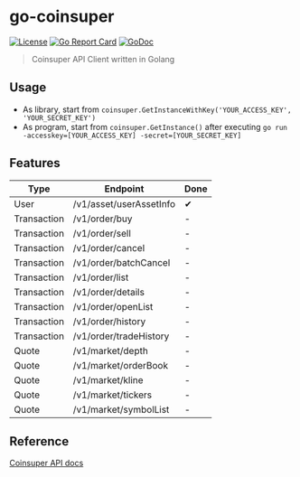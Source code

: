 # go-coinsuper
[![License](http://img.shields.io/badge/license-MIT-blue.svg)](https://raw.githubusercontent.com/hexoul/go-coinsuper/master/LICENSE)
[![Go Report Card](https://goreportcard.com/badge/github.com/hexoul/go-coinsuper)](https://goreportcard.com/report/github.com/hexoul/go-coinsuper)
[![GoDoc](https://godoc.org/github.com/hexoul/go-coinsuper?status.svg)](https://godoc.org/github.com/hexoul/go-coinsuper)

> Coinsuper API Client written in Golang

## Usage
- As library, start from `coinsuper.GetInstanceWithKey('YOUR_ACCESS_KEY', 'YOUR_SECRET_KEY')`
- As program, start from `coinsuper.GetInstance()` after executing `go run -accesskey=[YOUR_ACCESS_KEY] -secret=[YOUR_SECRET_KEY]`

## Features
| Type | Endpoint                               | Done |
|------|----------------------------------------|------|
| User        | /v1/asset/userAssetInfo         | ✔ |
| Transaction | /v1/order/buy                   | - |
| Transaction | /v1/order/sell                  | - |
| Transaction | /v1/order/cancel                | - |
| Transaction | /v1/order/batchCancel           | - |
| Transaction | /v1/order/list                  | - |
| Transaction | /v1/order/details               | - |
| Transaction | /v1/order/openList              | - |
| Transaction | /v1/order/history               | - |
| Transaction | /v1/order/tradeHistory          | - |
| Quote       | /v1/market/depth                | - |
| Quote       | /v1/market/orderBook            | - |
| Quote       | /v1/market/kline                | - |
| Quote       | /v1/market/tickers              | - |
| Quote       | /v1/market/symbolList           | - |

## Reference
[Coinsuper API docs](https://github.com/coinsuperapi/API_docs_en)
